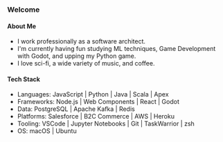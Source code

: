 ### Welcome

#### About Me
- I work professionally as a software architect.
- I'm currently having fun studying ML techniques, Game Development with Godot, and upping my Python game.
- I love sci-fi, a wide variety of music, and coffee.

#### Tech Stack
- Languages: JavaScript | Python | Java | Scala | Apex
- Frameworks: Node.js | Web Components | React | Godot
- Data: PostgreSQL | Apache Kafka | Redis 
- Platforms: Salesforce | B2C Commerce | AWS | Heroku
- Tooling: VSCode | Jupyter Notebooks | Git | TaskWarrior | zsh
- OS: macOS | Ubuntu 
